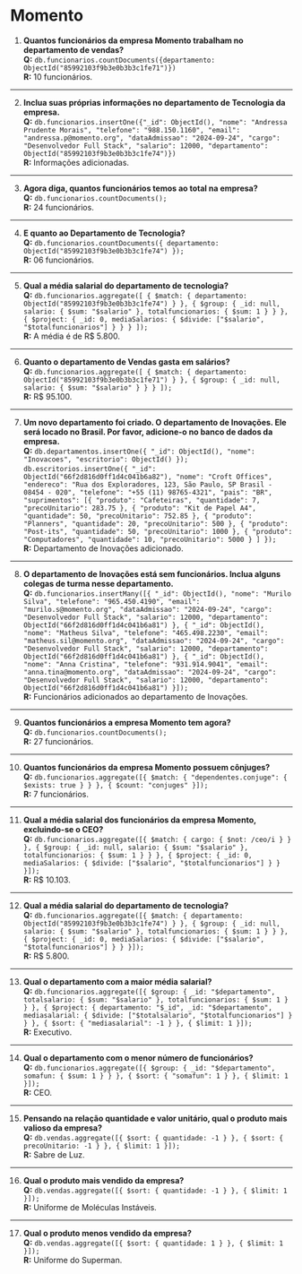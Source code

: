 # Momento

01. **Quantos funcionários da empresa Momento trabalham no departamento de vendas?**  
   **Q:** `db.funcionarios.countDocuments({departamento: ObjectId("85992103f9b3e0b3b3c1fe71")})`  
   **R:** 10 funcionários.

---

02. **Inclua suas próprias informações no departamento de Tecnologia da empresa.**  
   **Q:** `db.funcionarios.insertOne({"_id": ObjectId(), "nome": "Andressa Prudente Morais", "telefone": "988.150.1160", "email": "andressa.p@momento.org", "dataAdmissao": "2024-09-24", "cargo": "Desenvolvedor Full Stack", "salario": 12000, "departamento": ObjectId("85992103f9b3e0b3b3c1fe74")})`  
   **R:** Informações adicionadas.

---

03. **Agora diga, quantos funcionários temos ao total na empresa?**  
   **Q:** `db.funcionarios.countDocuments();`  
   **R:** 24 funcionários.

---

04. **E quanto ao Departamento de Tecnologia?**  
   **Q:** `db.funcionarios.countDocuments({ departamento: ObjectId("85992103f9b3e0b3b3c1fe74") });`  
   **R:** 06 funcionários.

---

05. **Qual a média salarial do departamento de tecnologia?**  
   **Q:** `db.funcionarios.aggregate([ { $match: { departamento: ObjectId("85992103f9b3e0b3b3c1fe74") } }, { $group: { _id: null, salario: { $sum: "$salario" }, totalfuncionarios: { $sum: 1 } } }, { $project: { _id: 0, mediaSalarios: { $divide: ["$salario", "$totalfuncionarios"] } } } ]);`  
   **R:** A média é de R$ 5.800.

---

06. **Quanto o departamento de Vendas gasta em salários?**  
   **Q:** `db.funcionarios.aggregate([ { $match: { departamento: ObjectId("85992103f9b3e0b3b3c1fe71") } }, { $group: { _id: null, salario: { $sum: "$salario" } } } ]);`  
   **R:** R$ 95.100.

---

07. **Um novo departamento foi criado. O departamento de Inovações. Ele será locado no Brasil. Por favor, adicione-o no banco de dados da empresa.**  
   **Q:** `db.departamentos.insertOne({ "_id": ObjectId(), "nome": "Inovacoes", "escritorio": ObjectId() });`  
   `db.escritorios.insertOne({ "_id": ObjectId("66f2d816d0ff1d4c041b6a82"), "nome": "Croft Offices", "endereco": "Rua dos Exploradores, 123, São Paulo, SP Brasil - 08454 - 020", "telefone": "+55 (11) 98765-4321", "pais": "BR", "suprimentos": [{ "produto": "Cafeteiras", "quantidade": 7, "precoUnitario": 283.75 }, { "produto": "Kit de Papel A4", "quantidade": 50, "precoUnitario": 752.85 }, { "produto": "Planners", "quantidade": 20, "precoUnitario": 500 }, { "produto": "Post-its", "quantidade": 50, "precoUnitario": 1000 }, { "produto": "Computadores", "quantidade": 10, "precoUnitario": 5000 } ] });`  
   **R:** Departamento de Inovações adicionado.

---

08. **O departamento de Inovações está sem funcionários. Inclua alguns colegas de turma nesse departamento.**  
   **Q:** `db.funcionarios.insertMany([{ "_id": ObjectId(), "nome": "Murilo Silva", "telefone": "965.450.4190", "email": "murilo.s@momento.org", "dataAdmissao": "2024-09-24", "cargo": "Desenvolvedor Full Stack", "salario": 12000, "departamento": ObjectId("66f2d816d0ff1d4c041b6a81") }, { "_id": ObjectId(), "nome": "Matheus Silva", "telefone": "465.498.2230", "email": "matheus.sil@momento.org", "dataAdmissao": "2024-09-24", "cargo": "Desenvolvedor Full Stack", "salario": 12000, "departamento": ObjectId("66f2d816d0ff1d4c041b6a81") }, { "_id": ObjectId(), "nome": "Anna Cristina", "telefone": "931.914.9041", "email": "anna.tina@momento.org", "dataAdmissao": "2024-09-24", "cargo": "Desenvolvedor Full Stack", "salario": 12000, "departamento": ObjectId("66f2d816d0ff1d4c041b6a81") }]);`  
   **R:** Funcionários adicionados ao departamento de Inovações.

---

09. **Quantos funcionários a empresa Momento tem agora?**  
   **Q:** `db.funcionarios.countDocuments();`  
   **R:** 27 funcionários.

---

10. **Quantos funcionários da empresa Momento possuem cônjuges?**  
    **Q:** `db.funcionarios.aggregate([{ $match: { "dependentes.conjuge": { $exists: true } } }, { $count: "conjuges" }]);`  
    **R:** 7 funcionários.

---

11. **Qual a média salarial dos funcionários da empresa Momento, excluindo-se o CEO?**  
    **Q:** `db.funcionarios.aggregate([{ $match: { cargo: { $not: /ceo/i } } }, { $group: { _id: null, salario: { $sum: "$salario" }, totalfuncionarios: { $sum: 1 } } }, { $project: { _id: 0, mediaSalarios: { $divide: ["$salario", "$totalfuncionarios"] } } }]);`  
    **R:** R$ 10.103.

---

12. **Qual a média salarial do departamento de tecnologia?**  
    **Q:** `db.funcionarios.aggregate([{ $match: { departamento: ObjectId("85992103f9b3e0b3b3c1fe74") } }, { $group: { _id: null, salario: { $sum: "$salario" }, totalfuncionarios: { $sum: 1 } } }, { $project: { _id: 0, mediaSalarios: { $divide: ["$salario", "$totalfuncionarios"] } } }]);`  
    **R:** R$ 5.800.

---

13. **Qual o departamento com a maior média salarial?**  
    **Q:** `db.funcionarios.aggregate([{ $group: { _id: "$departamento", totalsalario: { $sum: "$salario" }, totalfuncionarios: { $sum: 1 } } }, { $project: { departamento: "$_id", _id: "$departamento", mediasalarial: { $divide: ["$totalsalario", "$totalfuncionarios"] } } }, { $sort: { "mediasalarial": -1 } }, { $limit: 1 }]);`  
    **R:** Executivo.

---

14. **Qual o departamento com o menor número de funcionários?**  
    **Q:** `db.funcionarios.aggregate([{ $group: { _id: "$departamento", somafun: { $sum: 1 } } }, { $sort: { "somafun": 1 } }, { $limit: 1 }]);`  
    **R:** CEO.

---

15. **Pensando na relação quantidade e valor unitário, qual o produto mais valioso da empresa?**  
    **Q:** `db.vendas.aggregate([{ $sort: { quantidade: -1 } }, { $sort: { precoUnitario: -1 } }, { $limit: 1 }]);`  
    **R:** Sabre de Luz.

---

16. **Qual o produto mais vendido da empresa?**  
    **Q:** `db.vendas.aggregate([{ $sort: { quantidade: -1 } }, { $limit: 1 }]);`  
    **R:** Uniforme de Moléculas Instáveis.

---

17. **Qual o produto menos vendido da empresa?**  
    **Q:** `db.vendas.aggregate([{ $sort: { quantidade: 1 } }, { $limit: 1 }]);`  
    **R:** Uniforme do Superman.

